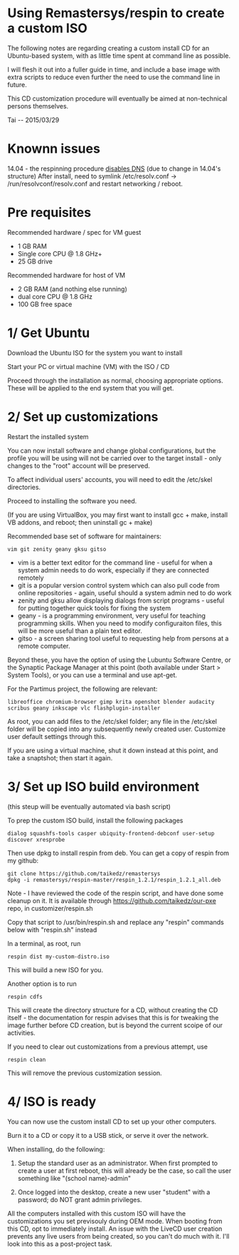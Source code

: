 # Using Remastersys/respin to create a custom ISO

The following notes are regarding creating a custom install CD for an Ubuntu-based system, with as little time spent at command line as possible.

I will flesh it out into a fuller guide in time, and include a base image with extra scripts to reduce even further the need to use the command line in future.

This CD customization procedure will eventually be aimed at non-technical persons themselves.

Tai -- 2015/03/29

# Knownn issues

14.04 - the respinning procedure [disables DNS](https://help.ubuntu.com/community/LiveCDCustomization#line-86) (due to change in 14.04's structure) After install, need to symlink /etc/resolv.conf -> /run/resolvconf/resolv.conf and restart networking / reboot.

# Pre requisites

Recommended hardware / spec for VM guest

* 1 GB RAM
* Single core CPU @ 1.8 GHz+
* 25 GB drive

Recommended hardware for host of VM

* 2 GB RAM (and nothing else running)
* dual core CPU @ 1.8 GHz
* 100 GB free space

# 1/ Get Ubuntu

Download the Ubuntu ISO for the system you want to install

Start your PC or virtual machine (VM) with the ISO / CD

Proceed through the installation as normal, choosing appropriate options. These will be applied to the end system that you will get.

# 2/ Set up customizations

Restart the installed system

You can now install software and change global configurations, but the profile you will be using will not be carried over to the target install - only changes to the "root" account will be preserved.

To affect individual users' accounts, you will need to edit the /etc/skel directories.

Proceed to installing the software you need.

(If you are using VirtualBox, you may first want to install gcc + make, install VB addons, and reboot; then uninstall gc + make)

Recommended base set of software for maintainers:

	vim git zenity geany gksu gitso

* vim is a better text editor for the command line - useful for when a system admin needs to do work, especially if they are connected remotely
* git is a popular version control system which can also pull code from online repositories - again, useful should a system admin ned to do work
* zenity and gksu allow displaying dialogs from script programs - useful for putting together quick tools for fixing the system
* geany - is a programming environment, very useful for teaching programming skills. When you need to modify configuraiton files, this will be more useful than a plain text editor.
* gitso - a screen sharing tool useful to requesting help from persons at a remote computer.

Beyond these, you have the option of using the Lubuntu Software Centre, or the Synaptic Package Manager at this point (both available under Start > System Tools), or you can use a terminal and use apt-get.

For the Partimus project, the following are relevant:

	libreoffice chromium-browser gimp krita openshot blender audacity scribus geany inkscape vlc flashplugin-installer

As root, you can add files to the /etc/skel folder; any file in the /etc/skel folder will be copied into any subsequently newly created user. Customize user default settings through this.

If you are using a virtual machine, shut it down instead at this point, and take a snaptshot; then start it again.

# 3/ Set up ISO build environment

(this steup will be eventually automated via bash script)

To prep the custom ISO build, install the following packages

	dialog squashfs-tools casper ubiquity-frontend-debconf user-setup discover xresprobe

Then use dpkg to install respin from deb. You can get a copy of respin from my github:

	git clone https://github.com/taikedz/remastersys
	dpkg -i remastersys/respin-master/respin_1.2.1/respin_1.2.1_all.deb

Note - I have reviewed the code of the respin script, and have done some cleanup on it. It is available through https://github.com/taikedz/our-pxe repo, in customizer/respin.sh

Copy that script to /usr/bin/respin.sh and replace any "respin" commands below with "respin.sh" instead

In a terminal, as root, run

	respin dist my-custom-distro.iso

This will build a new ISO for you.

Another option is to run

	respin cdfs

This will create the directory structure for a CD, without creating the CD itself - the documentation for respin advises that this is for tweaking the image further before CD creation, but is beyond the current scoipe of our activities.

If you need to clear out customizations from a previous attempt, use

	respin clean

This will remove the previous customization session.

# 4/ ISO is ready

You can now use the custom install CD to set up your other computers.

Burn it to a CD or copy it to a USB stick, or serve it over the network.

When installing, do the following:

1. Setup the standard user as an administrator. When first prompted to create a user at first reboot, this will already be the case, so call the user something like "(school name)-admin"

2. Once logged into the desktop, create a new user "student" with a password; do NOT grant admin privileges.

All the computers installed with this custom ISO will have the customizations you set previsouly during OEM mode. When booting from this CD, opt to immediately install. An issue with the LiveCD user creation prevents any live users from being created, so you can't do much with it. I'll look into this as a post-project task.


